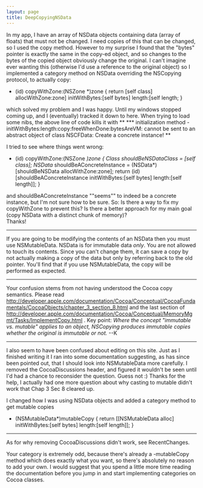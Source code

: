 ```yaml
---
layout: page
title: DeepCopyingNSData
---
```


In my app, I have an array of NSData objects containing data (array of floats) that must not be changed.  I need copies of this that can be changed, so I used the copy method.  However to my surprise I found that the "bytes" pointer is exactly the same in the copy-ed object, and so changes to the bytes of the copied object obviously change the original. I can't imagine ever wanting this (otherwise I'd use a reference to the original object) so I implemented a category method on NSData overriding the NSCopying protocol, to actually copy:

    
- (id) copyWithZone:(NSZone *)zone
{
  return [self class] allocWithZone:zone] initWithBytes:[self bytes] length:[self length;
}


which solved my problem and I was happy.  Until my windows stopped coming up, and I (eventually) tracked it down to here.  When trying to load some nibs, the above line of code kills it with 
**
*** initialization method -initWithBytes:length:copy:freeWhenDone:bytesAreVM: cannot be sent to an abstract object of class NSCFData: Create a concrete instance! 
**

I tried to see where things went wrong:
    
- (id) copyWithZone:(NSZone *)zone
{
	Class shouldBeNSDataClass = [self class];
	NSData* shouldBeAConcreteInstance = (NSData*)[shouldBeNSData allocWithZone:zone];
	return (id)[shouldBeAConcreteInstance initWithBytes:[self bytes] length:[self length]];
}

and shouldBeAConcreteInstance ""seems"" to indeed be a concrete instance, but I'm not sure how to be sure. 
So:  Is there a way to fix my copyWithZone to prevent this? Is there a better approach for my main goal (copy NSData with a distinct chunk of memory)?  
Thanks!

----
If you are going to be modifying the contents of an NSData then you must use NSMutableData. NSData is for immutable data *only*. You are not allowed to touch its contents. Since you can't change them, it can save a copy by not actually making a copy of the data but only by referring back to the old pointer. You'll find that if you use NSMutableData, the copy will be performed as expected.

----

Your confusion stems from not having understood the Cocoa     copy semantics.  Please read http://developer.apple.com/documentation/Cocoa/Conceptual/CocoaFundamentals/CocoaObjects/chapter_3_section_8.html and the last section of http://developer.apple.com/documentation/Cocoa/Conceptual/MemoryMgmt/Tasks/ImplementCopy.html .  Key point: *Where the concept "immutable vs. mutable" applies to an object, NSCopying produces immutable copies whether the original is immutable or not.* --K

---- 

I also seem to have been confused about editing on this site.  Just as I finished writing it I ran into some documentation suggesting, as has since been pointed out, that I should look into NSMutableData more carefully. I removed the CocoaDiscussions header, and figured it wouldn't be seen until I'd had a chance to reconsider the question.  Guess not :)   Thanks for the help, I actually had one more question about why casting to mutable didn't work that Chap 3 Sec 8 cleared up.

I changed how I was using NSData objects and added a category method to get mutable copies
    
- (NSMutableData*)mutableCopy
{
	return [[NSMutableData alloc] initWithBytes:[self bytes] length:[self length]];
}


----
As for why removing CocoaDiscussions didn't work, see RecentChanges.

Your category is extremely odd, because there's already a     -mutableCopy method which does exactly what you want, so there's absolutely no reason to add your own. I would suggest that you spend a little more time reading the documentation before you jump in and start implementing categories on Cocoa classes.

